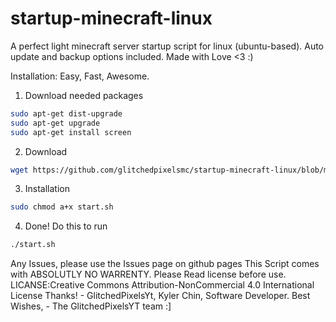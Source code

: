 # startup-minecraft-linux
A perfect light minecraft server startup script for linux (ubuntu-based). Auto update and backup options included. Made with Love &lt;3 :)

Installation:
Easy, Fast, Awesome.
1. Download needed packages
```bash
sudo apt-get dist-upgrade
sudo apt-get upgrade
sudo apt-get install screen
```
2. Download
```bash
wget https://github.com/glitchedpixelsmc/startup-minecraft-linux/blob/master/start.sh
```
3. Installation
```bash
sudo chmod a+x start.sh
```
4. Done!
Do this to run
```bash
./start.sh
```
Any Issues, please use the Issues page on github pages
This Script comes with ABSOLUTLY NO WARRENTY. Please Read license before use.
LICANSE:Creative Commons Attribution-NonCommercial 4.0 International License
Thanks! - GlitchedPixelsYt, Kyler Chin, Software Developer.
Best Wishes, - The GlitchedPixelsYT team :]

